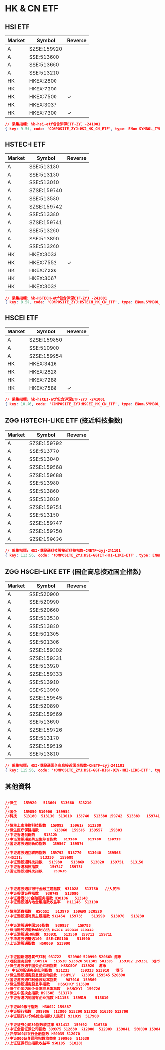 # HK & CN ETF

## HSI ETF
| Market | Symbol | Reverse |
| --- | --- | --- |
| A | SZSE:159920 |  |
| A | SSE:513600 |  |
| A | SSE:513660 |  |
| A | SSE:513210 |  |
| HK | HKEX:2800 |  |
| HK | HKEX:7200 |  |
| HK | HKEX:7500 | ✓ |
| HK | HKEX:3037 |  |
| HK | HKEX:7300 | ✓ |

``` json
// 采集指標: hk-hsi-etf包含沪深ETF-ZYJ -241001 
{ key: 9.56, code: 'COMPOSITE_ZYJ:HSI_HK_CN_ETF', type: ENum.SYMBOL_TYPE.INDICATE },
```


## HSTECH ETF
| Market | Symbol | Reverse |
| --- | --- | --- |
| A | SSE:513180 | |
| A | SSE:513130 | |
| A | SSE:513010 | |
| A | SZSE:159740 | |
| A | SSE:513580 | |
| A | SZSE:159742 | |
| A | SSE:513380 | |
| A | SZSE:159741 | |
| A | SSE:513260 | |
| A | SSE:513890 | |
| A | SSE:513260 | |
| HK | HKEX:3033 | |
| HK | HKEX:7552 | ✓ |
| HK | HKEX:7226 | |
| HK | HKEX:3067 | |
| HK | HKEX:3032 | |

``` json
// 采集指標: hk-HSTECH-etf包含沪深ETF-ZYJ -241001 
{ key: 8.56, code: 'COMPOSITE_ZYJ:HSTECH_HK_CN_ETF', type: ENum.SYMBOL_TYPE.INDICATE },
```


## HSCEI ETF
| Market | Symbol | Reverse |
| --- | --- | --- |
| A | SZSE:159850 | |
| A | SSE:510900 | |
| A | SZSE:159954 | |
| HK | HKEX:3416 | |
| HK | HKEX:2828 | |
| HK | HKEX:7288 | |
| HK | HKEX:7588 | ✓ |
``` json
// 采集指標: hk-hsCEI-etf包含沪深ETF-ZYJ -241001
{ key: 10.56, code: 'COMPOSITE_ZYJ:HSCEI_HK_CN_ETF', type: ENum.SYMBOL_TYPE.INDICATE },
```


## ZGG HSTECH-LIKE ETF (接近科技指数)
| Market | Symbol | Reverse |
| --- | --- | --- |
| A | SZSE:159792 | |
| A | SSE:513770 | |
| A | SSE:513040 | |
| A | SZSE:159568 | |
| A | SZSE:159688 | |
| A | SSE:513980 | |
| A | SSE:513860 | |
| A | SSE:513020 | |
| A | SZSE:159751 | |
| A | SSE:513150 | |
| A | SZSE:159747 | |
| A | SZSE:159750 | |
| A | SZSE:159636 | |


``` json
// 采集指標: HSI-港股通科技股接近科技指数-CNETF—zyj-241101
{ key: 113.56, code: 'COMPOSITE_ZYJ:HSI-GGTIT-HTI-LIKE-ETF', type: ENum.SYMBOL_TYPE.INDICATE },
```

## ZGG HSCEI-LIKE ETF (国企高息接近国企指数)
| Market | Symbol | Reverse |
| --- | --- | --- |
| A | SSE:520900 | |
| A | SSE:520990 | |
| A | SSE:520660 | |
| A | SSE:513530 | |
| A | SSE:513820 | |
| A | SSE:501305 | |
| A | SSE:501306 | |
| A | SZSE:159302 | |
| A | SZSE:159331 | |
| A | SSE:513920 | |
| A | SZSE:159333 | |
| A | SSE:513910 | |
| A | SSE:513950 | |
| A | SZSE:159545 | |
| A | SSE:520890 | |
| A | SZSE:159569 | |
| A | SSE:513690 | |
| A | SZSE:159726 | |
| A | SSE:513170 | |
| A | SZSE:159519 | |
| A | SSE:513810 | |

``` json
// 采集指標: HSI-港股通国企高息接近国企指数-CNETF—zyj-241101
{ key: 115.56, code: 'COMPOSITE_ZYJ:HSI-GGT-HIGH-DIV-HHI-LIKE-ETF', type: ENum.SYMBOL_TYPE.INDICATE },
```



## 其他資料
``` json

//恒生   159920   513600  513660  513210
//
//国企   159850 510900  159954
//科技   513180  513130  513010  159740  513580 159742  513380   159741   513260 513890  513260 
//
//恒生上市生物科技指数  159892   159615  513280
//恒生医疗保健指数       513060  159506  159557   159303
//中证香港创新药    513120
//中证港股通医药卫生综合指数   513200     513700   159718
//国证港股通创新药指数   159567  159570 
//
//中证港股通互联网指数  159792  513770   513040   159568
//HSIII:        513330   159688 
//中证港股通科技指数   513980    513860   513020   159751   513150
//中证香港科技指数     159747   159750 
//国证港股通科技指数     159636 



//中证港股通非银行金融主题指数  931028   513750   //人民币
//中证香港证券指数   930709   513090
//中证香港300金融服务指数 H30106   513140  
//中证港股通内地金融指数收益率   H11146  513190  
//
//恒生消费指数  HSCGSI   513970  159699 520520
//中证港股通消费主题指数 931454  159735    513590   513070   513230 
//
//中证港股通中国100指数   930957    159788 
//恒指港股通指数编制方法 HSISC 159318 159312 
//中证港股通50指数  930931   513550  159712  159711 
//中华港股通精选100  SSE:CES100    513900
//上证港股通指数  H50069  513990 


//中证国新港通氧气红利 931722   520900 520990 520660 港币
//港股通高股息 930914   513530 513820 501305 501306   159302 159331  港币
//恒生港股通中国央企红利指数  HSSCSOY  513920  港币
// 中证港股通央企红利指数  931233     159333 513910   港币
//恒生港股通高股息低波动指数  HSHYLV   513950 159545 520890 
//国证港股通红利低波动率指数    987016  159569
//恒生港股通高股息率指数    HSSCHKY 513690
//恒生中国内地企业高股息率指数   HSMCHYI  159726
//恒生中国央企指数 HSCSOE  513170
//中证香港内地国有企业指数 H11153  159519    513810

//中证800银行指数  H30022 159887  
//中证银行指数  399986  512800 515290 512820 516310 512700
//中证银行AH价格优选指数(人民币) 931039  517900

//中证证券公司30指数收益率 931412  159692   516730
//中证全指证券公司指数 399975 512880	512000	512900	159841	560090 159848 512570 515010 515560  515850
//沪深300非银行金融指数 H30035 512070
//中证800证券保险指数收益率 399966  515630
//上证证券行业指数收益率 950105  510200


```
